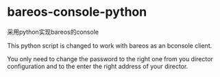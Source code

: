 bareos-console-python
=====================

采用python实现bareos的console

This python script is changed to work with bareos as an bconsole client.


You only need to change the password to the right one from you director configuration and to the enter the right address of your director.
